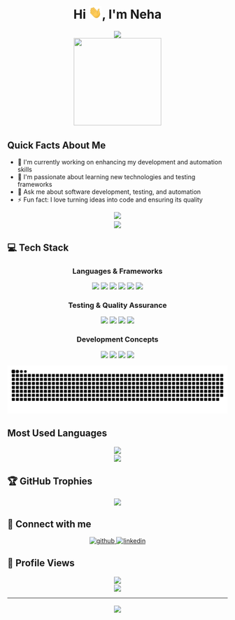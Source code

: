 # <div align="center">Hi <img src="https://raw.githubusercontent.com/ABSphreak/ABSphreak/master/gifs/Hi.gif" width="30px">, I'm Neha</div>

<div align="center">
<img src="https://readme-typing-svg.demolab.com?font=Fira+Code&pause=1000&color=58A6FF&center=true&vCenter=true&width=435&lines=Software+Developer;Quality+Assurance+Engineer;Automation+Expert;Always+learning+new+things" align="center" />
</div>

<div align="center">
<img src="https://media2.giphy.com/media/QssGEmpkyEOhBCb7e1/giphy.gif?cid=ecf05e47a0n3gi1bfqntqmob8g9aid1oyj2wr3ds3mg700bl&rid=giphy.gif" width="200px" height="200px">
</div>

## Quick Facts About Me
- 🔭 I'm currently working on enhancing my development and automation skills
- 🌱 I'm passionate about learning new technologies and testing frameworks
- 💬 Ask me about software development, testing, and automation
- ⚡ Fun fact: I love turning ideas into code and ensuring its quality

<div align="center">
<picture>
  <source
    srcset="https://github-readme-stats.vercel.app/api?username=neha2801-create&show_icons=true&text_color=58a6ff&bg_color=00000000&hide_border=true&custom_title=Neha's&nbsp;GitHub&nbsp;Stats&count_private=true&show=reviews,discussions_started,discussions_answered,prs_merged,prs_merged_percentage&include_all_commits=true&show_owner=true&theme=dark&disable_animations=false&ring_color=58a6ff&from=all-time"
    media="(prefers-color-scheme: dark)"
  />
  <source
    srcset="https://github-readme-stats.vercel.app/api?username=neha2801-create&show_icons=true&text_color=58a6ff&bg_color=00000000&hide_border=true&custom_title=Neha's&nbsp;GitHub&nbsp;Stats&count_private=true&show=reviews,discussions_started,discussions_answered,prs_merged,prs_merged_percentage&include_all_commits=true&show_owner=true&disable_animations=false&ring_color=58a6ff&from=all-time"
    media="(prefers-color-scheme: light), (prefers-color-scheme: no-preference)"
  />
<img src="https://github-readme-stats.vercel.app/api?username=neha2801-create&show_icons=true&count_private=true&include_all_commits=true&custom_title=Neha's&nbsp;GitHub&nbsp;Stats&hide_border=true&bg_color=00000000&text_color=58a6ff&from=all-time&theme=dark" />
</picture>
</div>

<div align="center">
<img src="https://github-readme-streak-stats.herokuapp.com/?user=neha2801-create&theme=transparent&hide_border=true&currStreakLabel=58A6FF&sideLabels=58A6FF&currStreakNum=58A6FF&dates=58A6FF&sideNums=58A6FF&fire=58A6FF&ring=58A6FF&stroke=58A6FF" align="center" />
</div>

## 💻 Tech Stack 
<div align="center">

### Languages & Frameworks
<p align="center">
<img src="https://img.shields.io/badge/Python-3776AB?style=for-the-badge&logo=python&logoColor=white" height="30"/>
<img src="https://img.shields.io/badge/JavaScript-F7DF1E?style=for-the-badge&logo=javascript&logoColor=black" height="30"/>
<img src="https://img.shields.io/badge/TypeScript-007ACC?style=for-the-badge&logo=typescript&logoColor=white" height="30"/>
<img src="https://img.shields.io/badge/React-20232A?style=for-the-badge&logo=react&logoColor=61DAFB" height="30"/>
<img src="https://img.shields.io/badge/HTML5-E34F26?style=for-the-badge&logo=html5&logoColor=white" height="30"/>
<img src="https://img.shields.io/badge/CSS3-1572B6?style=for-the-badge&logo=css3&logoColor=white" height="30"/>
</p>

### Testing & Quality Assurance
<p align="center">
<img src="https://img.shields.io/badge/Selenium-43B02A?style=for-the-badge&logo=selenium&logoColor=white" height="30"/>
<img src="https://img.shields.io/badge/UFT-00B268?style=for-the-badge&logo=hp&logoColor=white" height="30"/>
<img src="https://img.shields.io/badge/QA-FF0000?style=for-the-badge&logo=quality&logoColor=white" height="30"/>
<img src="https://img.shields.io/badge/Jest-C21325?style=for-the-badge&logo=jest&logoColor=white" height="30"/>
</p>

### Development Concepts
<p align="center">
<img src="https://img.shields.io/badge/DSA-FF6B6B?style=for-the-badge&logo=algorithm&logoColor=white" height="30"/>
<img src="https://img.shields.io/badge/OOP-4B0082?style=for-the-badge&logo=oop&logoColor=white" height="30"/>
<img src="https://img.shields.io/badge/Git-F05032?style=for-the-badge&logo=git&logoColor=white" height="30"/>
<img src="https://img.shields.io/badge/Clean_Code-00FF00?style=for-the-badge&logo=clean-code&logoColor=black" height="30"/>
</p>

</div>

<div align="center">
<img src="https://raw.githubusercontent.com/Platane/snk/output/github-contribution-grid-snake.svg" alt="Snake animation" />
</div>

## Most Used Languages
<div align="center">
<img src="https://github-readme-stats.vercel.app/api/top-langs/?username=neha2801-create&layout=compact&bg_color=ffffff00&text_color=58a6ff&title_color=58a6ff&hide_border=true&langs_count=10&count_private=true" align="center" />
</div>

<div align="center">
<img src="https://github-profile-summary-cards.vercel.app/api/cards/profile-details?username=neha2801-create&theme=transparent" align="center" />
</div>

## 🏆 GitHub Trophies
<div align="center">
<img src="https://github-profile-trophy.vercel.app/?username=neha2801-create&theme=flat&no-frame=true&margin-w=15&column=-1" align="center" />
</div>

## 🤝 Connect with me  
<div align="center">
<a href="https://github.com/neha2801-create" target="_blank">
<img src="https://img.shields.io/badge/github-%2324292e.svg?&style=for-the-badge&logo=github&logoColor=white" alt="github" />
</a>
<a href="https://www.linkedin.com/in/nehapathak2897/" target="_blank">
<img src="https://img.shields.io/badge/linkedin-%231E77B5.svg?&style=for-the-badge&logo=linkedin&logoColor=white" alt="linkedin" />
</a>
</div>  

## 👀 Profile Views
<div align="center">
<img src="https://komarev.com/ghpvc/?username=neha2801-create&&style=flat-square&color=58A6FF" align="center" />
</div>

<div align="center">
<a href="https://github.com/neha2801-create/" target="_blank" style="display: inline-block;">
    <img src="https://img.shields.io/badge/Visit-Again-green?style=flat-square" align="center"/>
</a>
</div>

---
<div align="center">
<img src="https://quotes-github-readme.vercel.app/api?type=horizontal&theme=light" align="center" />
</div>
